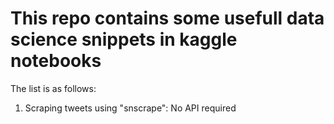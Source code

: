 # This repo contains some usefull data science snippets in kaggle notebooks

The list is as follows:

1. Scraping tweets using "snscrape": No API required
